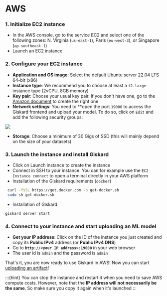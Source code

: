 # AWS

### 1. Initialize EC2 instance

* In the AWS console, go to the service EC2 and select one of the following zones: N. Virginia (`us-east-1`), Paris (`eu-west-3`), or Singapore (`ap-southeast-1`)
* Launch an EC2 instance

### 2. Configure your EC2 instance

* **Application and OS image**: Select the default Ubuntu server 22.04 LTS 64-bit (x86)
* **Instance type**: We recommend you to choose at least a `t2.large` instance type (2vCPU, 8GB memory)
* **Key pair**: Choose your usual key pair. If you don't have one, go to the [Amazon document](https://docs.aws.amazon.com/AWSEC2/latest/UserGuide/create-key-pairs.html) to create the right one
* **Network settings**: You need to **open the port `19000` to access the Giskard frontend and upload your model. To do so, click on `Edit` and add the following security groups:

![](<../../../assets/image_(1)_(1)_(2).png>)

* **Storage**: Choose a minimum of 30 Gigs of SSD (this will mainly depend on the size of your datasets)

### 3. Launch the instance and install Giskard

* Click on Launch instance to create the instance
* Connect in SSH to your instance. You can for example use the `EC2 Instance connect` to open a terminal directly in your AWS platform
* Installation of the Giskard requirements (`docker`)

```bash
 curl -fsSL https://get.docker.com -o get-docker.sh
 sudo sh get-docker.sh
```

* Installation of Giskard

```bash
giskard server start
```

### 4. Connect to your instance and start uploading an ML model

* **Get your IP address**: Click on the ID of the instance you just created and copy its **Public IPv4** address (or **Public IPv4 DNS**)
* Go to **`http://<your IP address>:19000`** in your web browser
* The user id is `admin` and the password is `admin`

That's it, you are now ready to use Giskard in AWS! Now you can start [uploading an artifact](docs/guide/upload/index.md)!

:::{hint}
You can stop the instance and restart it when you need to save AWS compute costs. However, note that the **IP address will not necessarily be the same**. So make sure you copy it again when it's launched
:::

